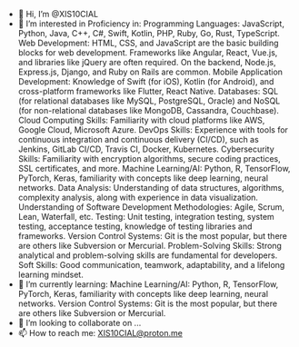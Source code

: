 - 👋 Hi, I’m @XIS10CIAL
- 👀 I’m interested in Proficiency in: 
Programming Languages: JavaScript, Python, Java, C++, C#, Swift, Kotlin, PHP, Ruby, Go, Rust, TypeScript.
Web Development: HTML, CSS, and JavaScript are the basic building blocks for web development. Frameworks like Angular, React, Vue.js, and libraries like jQuery are often required. On the backend, Node.js, Express.js, Django, and Ruby on Rails are common.
Mobile Application Development: Knowledge of Swift (for iOS), Kotlin (for Android), and cross-platform frameworks like Flutter, React Native.
Databases: SQL (for relational databases like MySQL, PostgreSQL, Oracle) and NoSQL (for non-relational databases like MongoDB, Cassandra, Couchbase).
Cloud Computing Skills: Familiarity with cloud platforms like AWS, Google Cloud, Microsoft Azure.
DevOps Skills: Experience with tools for continuous integration and continuous delivery (CI/CD), such as Jenkins, GitLab CI/CD, Travis CI, Docker, Kubernetes.
Cybersecurity Skills: Familiarity with encryption algorithms, secure coding practices, SSL certificates, and more.
Machine Learning/AI: Python, R, TensorFlow, PyTorch, Keras, familiarity with concepts like deep learning, neural networks.
Data Analysis: Understanding of data structures, algorithms, complexity analysis, along with experience in data visualization.
Understanding of Software Development Methodologies: Agile, Scrum, Lean, Waterfall, etc.
Testing: Unit testing, integration testing, system testing, acceptance testing, knowledge of testing libraries and frameworks.
Version Control Systems: Git is the most popular, but there are others like Subversion or Mercurial.
Problem-Solving Skills: Strong analytical and problem-solving skills are fundamental for developers.
Soft Skills: Good communication, teamwork, adaptability, and a lifelong learning mindset.
- 🌱 I’m currently learning:
Machine Learning/AI: Python, R, TensorFlow, PyTorch, Keras, familiarity with concepts like deep learning, neural networks.
Version Control Systems: Git is the most popular, but there are others like Subversion or Mercurial.
- 💞️ I’m looking to collaborate on ...
- 📫 How to reach me:
XIS10CIAL@proton.me

<!---
XIS10CIAL/XIS10CIAL is a ✨ special ✨ repository because its `README.md` (this file) appears on your GitHub profile.
You can click the Preview link to take a look at your changes.
--->
